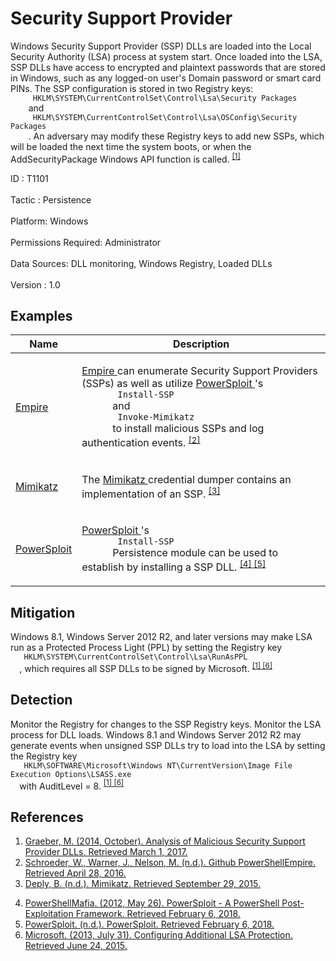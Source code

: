 <div class="container-fluid">
 <h1>
  Security Support Provider
 </h1>
 <div class="row">
  <div class="col-md-8 description-body">
   <p>
    Windows Security Support Provider (SSP) DLLs are loaded into the Local Security Authority (LSA) process at system start. Once loaded into the LSA, SSP DLLs have access to encrypted and plaintext passwords that are stored in Windows, such as any logged-on user's Domain password or smart card PINs. The SSP configuration is stored in two Registry keys:
    <code>
     HKLM\SYSTEM\CurrentControlSet\Control\Lsa\Security Packages
    </code>
    and
    <code>
     HKLM\SYSTEM\CurrentControlSet\Control\Lsa\OSConfig\Security Packages
    </code>
    . An adversary may modify these Registry keys to add new SSPs, which will be loaded the next time the system boots, or when the AddSecurityPackage Windows API function is called.
    <span class="scite-citeref-number" data-reference="Graeber 2014" id="scite-ref-1-a">
     <sup>
      <a aria-describedby="qtip-0" data-hasqtip="0" href="http://docplayer.net/20839173-Analysis-of-malicious-security-support-provider-dlls.html" target="_blank">
       [1]
      </a>
     </sup>
    </span>
   </p>
  </div>
  <div class="col-md-4">
   <div class="card">
    <div class="card-body">
     <div class="card-data">
      <span class="h5 card-title">
       ID
      </span>
      : T1101
      <br/>
      <br/>
     </div>
     <div class="card-data">
      <span class="h5 card-title">
      </span>
     </div>
     <div class="card-data">
      <span class="h5 card-title">
       Tactic
      </span>
      : Persistence
      <br/>
      <br/>
     </div>
     <div class="card-data">
      <span class="h5 card-title">
       Platform:
      </span>
      Windows
      <br/>
      <br/>
     </div>
     <div class="card-data">
      <span class="h5 card-title">
      </span>
     </div>
     <div class="card-data">
      <span class="h5 card-title">
       Permissions Required:
      </span>
      Administrator
      <br/>
      <br/>
     </div>
     <div class="card-data">
      <span class="h5 card-title">
      </span>
     </div>
     <div class="card-data">
      <span class="h5 card-title">
       Data Sources:
      </span>
      DLL monitoring, Windows Registry, Loaded DLLs
      <br/>
      <br/>
     </div>
     <div class="card-data">
      <span class="h5 card-title">
      </span>
     </div>
     <div class="card-data">
      <span class="h5 card-title">
      </span>
     </div>
     <div class="card-data">
      <span class="h5 card-title">
      </span>
     </div>
     <div class="card-data">
      <span class="h5 card-title">
      </span>
     </div>
     <div class="card-data">
      <span class="h5 card-title">
      </span>
     </div>
     <div class="card-data">
      <span class="h5 card-title">
      </span>
     </div>
     <div class="card-data">
      <span class="h5 card-title">
      </span>
     </div>
     <div class="card-data">
      <span class="h5 card-title">
       Version
      </span>
      : 1.0
     </div>
    </div>
   </div>
  </div>
 </div>
 <h2 class="pt-3" id="examples">
  Examples
 </h2>
 <table class="table table-bordered table-light mt-2">
  <thead>
   <tr>
    <th scope="col">
     Name
    </th>
    <th scope="col">
     Description
    </th>
   </tr>
  </thead>
  <tbody class="bg-white">
   <tr>
    <td>
     <a href="https://attack.mitre.org/software/S0363">
      Empire
     </a>
    </td>
    <td>
     <p>
      <a href="https://attack.mitre.org/software/S0363">
       Empire
      </a>
      can enumerate Security Support Providers (SSPs) as well as utilize
      <a href="https://attack.mitre.org/software/S0194">
       PowerSploit
      </a>
      's
      <code>
       Install-SSP
      </code>
      and
      <code>
       Invoke-Mimikatz
      </code>
      to install malicious SSPs and log authentication events.
      <span class="scite-citeref-number" data-reference="Github PowerShell Empire" id="scite-ref-2-a" onclick="scrollToRef('scite-2')">
       <sup>
        <a aria-describedby="qtip-1" data-hasqtip="1" href="https://github.com/PowerShellEmpire/Empire" target="_blank">
         [2]
        </a>
       </sup>
      </span>
     </p>
    </td>
   </tr>
   <tr>
    <td>
     <a href="https://attack.mitre.org/software/S0002">
      Mimikatz
     </a>
    </td>
    <td>
     <p>
      The
      <a href="https://attack.mitre.org/software/S0002">
       Mimikatz
      </a>
      credential dumper contains an implementation of an SSP.
      <span class="scite-citeref-number" data-reference="Deply Mimikatz" id="scite-ref-3-a" onclick="scrollToRef('scite-3')">
       <sup>
        <a aria-describedby="qtip-2" data-hasqtip="2" href="https://github.com/gentilkiwi/mimikatz" target="_blank">
         [3]
        </a>
       </sup>
      </span>
     </p>
    </td>
   </tr>
   <tr>
    <td>
     <a href="https://attack.mitre.org/software/S0194">
      PowerSploit
     </a>
    </td>
    <td>
     <p>
      <a href="https://attack.mitre.org/software/S0194">
       PowerSploit
      </a>
      's
      <code>
       Install-SSP
      </code>
      Persistence module can be used to establish by installing a SSP DLL.
      <span class="scite-citeref-number" data-reference="GitHub PowerSploit May 2012" id="scite-ref-4-a" onclick="scrollToRef('scite-4')">
       <sup>
        <a aria-describedby="qtip-3" data-hasqtip="3" href="https://github.com/PowerShellMafia/PowerSploit" target="_blank">
         [4]
        </a>
       </sup>
      </span>
      <span class="scite-citeref-number" data-reference="PowerSploit Documentation" id="scite-ref-5-a" onclick="scrollToRef('scite-5')">
       <sup>
        <a aria-describedby="qtip-4" data-hasqtip="4" href="http://powersploit.readthedocs.io" target="_blank">
         [5]
        </a>
       </sup>
      </span>
     </p>
    </td>
   </tr>
  </tbody>
 </table>
 <h2 class="pt-3" id="mitigation">
  Mitigation
 </h2>
 <p>
  Windows 8.1, Windows Server 2012 R2, and later versions may make LSA run as a Protected Process Light (PPL) by setting the Registry key
  <code>
   HKLM\SYSTEM\CurrentControlSet\Control\Lsa\RunAsPPL
  </code>
  , which requires all SSP DLLs to be signed by Microsoft.
  <span class="scite-citeref-number" data-reference="Graeber 2014" id="scite-ref-1-a">
   <sup>
    <a aria-describedby="qtip-0" data-hasqtip="0" href="http://docplayer.net/20839173-Analysis-of-malicious-security-support-provider-dlls.html" target="_blank">
     [1]
    </a>
   </sup>
  </span>
  <span class="scite-citeref-number" data-reference="Microsoft Configure LSA" id="scite-ref-6-a">
   <sup>
    <a aria-describedby="qtip-5" data-hasqtip="5" href="https://technet.microsoft.com/en-us/library/dn408187.aspx" target="_blank">
     [6]
    </a>
   </sup>
  </span>
 </p>
 <h2 class="pt-3" id="detection">
  Detection
 </h2>
 <p>
  Monitor the Registry for changes to the SSP Registry keys. Monitor the LSA process for DLL loads. Windows 8.1 and Windows Server 2012 R2 may generate events when unsigned SSP DLLs try to load into the LSA by setting the Registry key
  <code>
   HKLM\SOFTWARE\Microsoft\Windows NT\CurrentVersion\Image File Execution Options\LSASS.exe
  </code>
  with AuditLevel = 8.
  <span class="scite-citeref-number" data-reference="Graeber 2014" id="scite-ref-1-a">
   <sup>
    <a aria-describedby="qtip-0" data-hasqtip="0" href="http://docplayer.net/20839173-Analysis-of-malicious-security-support-provider-dlls.html" target="_blank">
     [1]
    </a>
   </sup>
  </span>
  <span class="scite-citeref-number" data-reference="Microsoft Configure LSA" id="scite-ref-6-a">
   <sup>
    <a aria-describedby="qtip-5" data-hasqtip="5" href="https://technet.microsoft.com/en-us/library/dn408187.aspx" target="_blank">
     [6]
    </a>
   </sup>
  </span>
 </p>
 <h2 class="pt-3" id="references">
  References
 </h2>
 <div class="row">
  <div class="col">
   <ol>
    <li>
     <span class="scite-citation" id="scite-1">
      <span class="scite-citation-text">
       <a class="external text" href="http://docplayer.net/20839173-Analysis-of-malicious-security-support-provider-dlls.html" name="scite-1" rel="nofollow" target="_blank">
        Graeber, M. (2014, October). Analysis of Malicious Security Support Provider DLLs. Retrieved March 1, 2017.
       </a>
      </span>
     </span>
    </li>
    <li>
     <span class="scite-citation" id="scite-2">
      <span class="scite-citation-text">
       <a class="external text" href="https://github.com/PowerShellEmpire/Empire" name="scite-2" rel="nofollow" target="_blank">
        Schroeder, W., Warner, J., Nelson, M. (n.d.). Github PowerShellEmpire. Retrieved April 28, 2016.
       </a>
      </span>
     </span>
    </li>
    <li>
     <span class="scite-citation" id="scite-3">
      <span class="scite-citation-text">
       <a class="external text" href="https://github.com/gentilkiwi/mimikatz" name="scite-3" rel="nofollow" target="_blank">
        Deply, B. (n.d.). Mimikatz. Retrieved September 29, 2015.
       </a>
      </span>
     </span>
    </li>
   </ol>
  </div>
  <div class="col">
   <ol start="4.0">
    <li>
     <span class="scite-citation" id="scite-4">
      <span class="scite-citation-text">
       <a class="external text" href="https://github.com/PowerShellMafia/PowerSploit" name="scite-4" rel="nofollow" target="_blank">
        PowerShellMafia. (2012, May 26). PowerSploit - A PowerShell Post-Exploitation Framework. Retrieved February 6, 2018.
       </a>
      </span>
     </span>
    </li>
    <li>
     <span class="scite-citation" id="scite-5">
      <span class="scite-citation-text">
       <a class="external text" href="http://powersploit.readthedocs.io" name="scite-5" rel="nofollow" target="_blank">
        PowerSploit. (n.d.). PowerSploit. Retrieved February 6, 2018.
       </a>
      </span>
     </span>
    </li>
    <li>
     <span class="scite-citation" id="scite-6">
      <span class="scite-citation-text">
       <a class="external text" href="https://technet.microsoft.com/en-us/library/dn408187.aspx" name="scite-6" rel="nofollow" target="_blank">
        Microsoft. (2013, July 31). Configuring Additional LSA Protection. Retrieved June 24, 2015.
       </a>
      </span>
     </span>
    </li>
   </ol>
  </div>
 </div>
</div>
